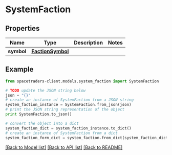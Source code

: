 # SystemFaction


## Properties

Name | Type | Description | Notes
------------ | ------------- | ------------- | -------------
**symbol** | [**FactionSymbol**](FactionSymbol.md) |  | 

## Example

```python
from spacetraders-client.models.system_faction import SystemFaction

# TODO update the JSON string below
json = "{}"
# create an instance of SystemFaction from a JSON string
system_faction_instance = SystemFaction.from_json(json)
# print the JSON string representation of the object
print SystemFaction.to_json()

# convert the object into a dict
system_faction_dict = system_faction_instance.to_dict()
# create an instance of SystemFaction from a dict
system_faction_form_dict = system_faction.from_dict(system_faction_dict)
```
[[Back to Model list]](../README.md#documentation-for-models) [[Back to API list]](../README.md#documentation-for-api-endpoints) [[Back to README]](../README.md)


